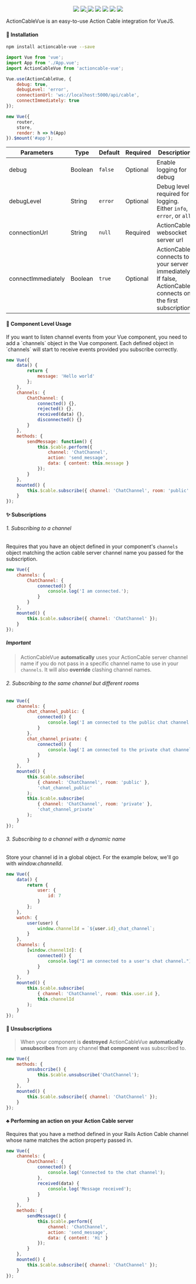 <p align="center">
  <a href="https://travis-ci.org/mclintprojects/actioncable-vue"><img src="https://travis-ci.org/mclintprojects/actioncable-vue.svg?branch=master" /></a>
  <a href="https://www.npmjs.com/package/actioncable-vue"><img src="https://img.shields.io/npm/v/actioncable-vue.svg"/> <img src="https://img.shields.io/npm/dt/actioncable-vue.svg"/></a>
  <a href="https://github.com/vuejs/awesome-vue"><img src="https://cdn.rawgit.com/sindresorhus/awesome/d7305f38d29fed78fa85652e3a63e154dd8e8829/media/badge.svg"/></a>
  <a href="https://vuejs.org/"><img src="https://img.shields.io/badge/vue-2.x-brightgreen.svg"/></a>
  <a href="https://github.com/mclintprojects/actioncable-vue/"><img src="https://img.shields.io/npm/l/actioncable-vue.svg"/></a>
  <a href="https://github.com/mclintprojects/actioncable-vue/"><img src="https://img.shields.io/github/stars/mclintprojects/actioncable-vue.svg"/></a>
</p>

<p>ActionCableVue is an easy-to-use Action Cable integration for VueJS.<p>

#### 🚀 Installation

```bash
npm install actioncable-vue --save
```

```javascript
import Vue from 'vue';
import App from './App.vue';
import ActionCableVue from 'actioncable-vue';

Vue.use(ActionCableVue, {
	debug: true,
	debugLevel: 'error',
	connectionUrl: 'ws://localhost:5000/api/cable',
	connectImmediately: true
});

new Vue({
	router,
	store,
	render: h => h(App)
}).$mount('#app');
```

| **Parameters**     | **Type** | **Default** | **Required** | **Description**                                                                                            |
| ------------------ | -------- | ----------- | ------------ | ---------------------------------------------------------------------------------------------------------- |
| debug              | Boolean  | `false`     | Optional     | Enable logging for debug                                                                                   |
| debugLevel         | String   | `error`     | Optional     | Debug level required for logging. Either `info`, `error`, or `all`                                         |
| connectionUrl      | String   | `null`      | Required     | ActionCable websocket server url                                                                           |
| connectImmediately | Boolean  | `true`      | Optional     | ActionCable connects to your server immediately. If false, ActionCable connects on the first subscription. |

#### 🌈 Component Level Usage

<p>If you want to listen channel events from your Vue component, you need to add a `channels` object in the Vue component. Each defined object in `channels` will start to receive events provided you subscribe correctly.</p>

```javascript
new Vue({
	data() {
		return {
			message: 'Hello world'
		};
	},
	channels: {
		ChatChannel: {
			connected() {},
			rejected() {},
			received(data) {},
			disconnected() {}
		}
	},
	methods: {
		sendMessage: function() {
			this.$cable.perform({
				channel: 'ChatChannel',
				action: 'send_message',
				data: { content: this.message }
			});
		}
	},
	mounted() {
		this.$cable.subscribe({ channel: 'ChatChannel', room: 'public' });
	}
});
```

#### ✨ Subscriptions

###### 1. Subscribing to a channel

Requires that you have an object defined in your component's `channels` object matching the action cable server channel name you passed for the subscription.

```javascript
new Vue({
	channels: {
		ChatChannel: {
			connected() {
				console.log('I am connected.');
			}
		}
	},
	mounted() {
		this.$cable.subscribe({ channel: 'ChatChannel' });
	}
});
```

##### Important

> ActionCableVue **automatically** uses your ActionCable server channel name if you do not pass in a specific channel name to use in your `channels`. It will also **override** clashing channel names.

###### 2. Subscribing to the same channel but different rooms

```javascript
new Vue({
	channels: {
		chat_channel_public: {
			connected() {
				console.log('I am connected to the public chat channel.');
			}
		},
		chat_channel_private: {
			connected() {
				console.log('I am connected to the private chat channel.');
			}
		}
	},
	mounted() {
		this.$cable.subscribe(
			{ channel: 'ChatChannel', room: 'public' },
			'chat_channel_public'
		);
		this.$cable.subscribe(
			{ channel: 'ChatChannel', room: 'private' },
			'chat_channel_private'
		);
	}
});
```

###### 3. Subscribing to a channel with a dynamic name

Store your channel id in a global object. For the example below, we'll go with _window.channelId_.

```javascript
new Vue({
	data() {
		return {
			user: {
				id: 7
			}
		};
	},
	watch: {
		user(user) {
			window.channelId = `${user.id}_chat_channel`;
		}
	},
	channels: {
		[window.channelId]: {
			connected() {
				console.log("I am connected to a user's chat channel.");
			}
		}
	},
	mounted() {
		this.$cable.subscribe(
			{ channel: 'ChatChannel', room: this.user.id },
			this.channelId
		);
	}
});
```

#### 🎃 Unsubscriptions

> When your component is **destroyed** ActionCableVue **automatically unsubscribes** from any channel **that component** was subscribed to.

```javascript
new Vue({
	methods: {
		unsubscribe() {
			this.$cable.unsubscribe('ChatChannel');
		}
	},
	mounted() {
		this.$cable.subscribe({ channel: 'ChatChannel' });
	}
});
```

#### ♣ Performing an action on your Action Cable server

Requires that you have a method defined in your Rails Action Cable channel whose name matches the action property passed in.

```javascript
new Vue({
	channels: {
		ChatChannel: {
			connected() {
				console.log('Connected to the chat channel');
			},
			received(data) {
				console.log('Message received');
			}
		}
	},
	methods: {
		sendMessage() {
			this.$cable.perform({
				channel: 'ChatChannel',
				action: 'send_message',
				data: { content: 'Hi' }
			});
		}
	},
	mounted() {
		this.$cable.subscribe({ channel: 'ChatChannel' });
	}
});
```
